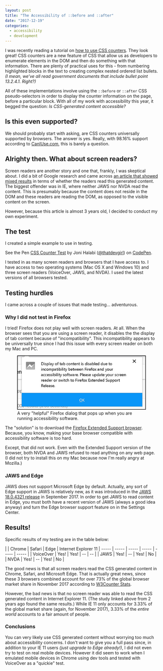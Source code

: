 ```yaml
---
layout: post
title: "The Accessibility of ::before and ::after"
date: "2017-12-19"
categories:
  - accessibility
  - development
---
```


I was recently reading a tutorial on [how to use CSS counters](https://pineco.de/using-css-counters/). They look great! CSS counters are a new feature of CSS that allow us as developers to enumerate elements in the DOM and then do something with that information. There are plenty of practical uses for this - from numbering highlighted blocks in the text to creating complex nested ordered list bullets. _(I mean, we've all read government documents that include bullet point 13.2.4.1.  Right?)_

All of these implementations involve using the `::before` or `::after` CSS pseudo-selectors in order to display the counter information on the page, before a particular block. With all of my work with accessibility this year, it begged the question: *Is CSS-generated content accessible?*

## Is this even supported?

We should probably start with asking, are CSS counters universally supported by browsers. The answer is yes. Really, with 98.16% support according to [CanIUse.com](https://caniuse.com/#feat=css-counters), this is barely a question.

## Alrighty then. What about screen readers?

Screen readers are another story and one that, frankly, I was skeptical about. I did a bit of Google research and came across [an article that showed mixed results](https://tink.uk/accessibility-support-for-css-generated-content/) in terms of whether the readers read this generated content. The biggest offender was in IE, where neither JAWS nor NVDA read the content.  This is presumably because the content does not reside in the DOM and these readers are reading the DOM, as opposed to the visible content on the screen.

However, because this article is almost 3 years old, I decided to conduct my own experiment.

## The test

I created a simple example to use in testing.

<p data-height="350" data-theme-id="0" data-slug-hash="RxaMVx" data-default-tab="html,result" data-user="thatdevgirl" data-embed-version="2" data-pen-title="CSS Counter Test" class="codepen">See the Pen <a href="https://codepen.io/thatdevgirl/pen/RxaMVx/">CSS Counter Test</a> by Joni Halabi (<a href="https://codepen.io/thatdevgirl">@thatdevgirl</a>) on <a href="https://codepen.io">CodePen</a>.</p>
<script async src="https://production-assets.codepen.io/assets/embed/ei.js"></script>

I tested in as many screen readers and browsers that I have access to. I have access to two operating systems (Mac OS X and Windows 10) and three screen readers (VoiceOver, JAWS, and NVDA). I used the latest versions of all browsers tested.

## Testing hurdles

I came across a couple of issues that made testing... adventurous.

### Why I did not test in Firefox

I tried! Firefox does not play well with screen readers. At all. When the browser sees that you are using a screen reader, it disables the the display of tab content because of "incompatibility". This incompatibility appears to be universally true since I had this issue with every screen reader on both my Mac and PC.

<figure>
  <img src="/assets/images/posts/firefox-tab-content-dialog.jpg" alt="Firefox dialog stating 'Display of tab content is disabled due to incompatibility between Firefox and your accessibility software. Please update your screen reader or switch to Firefox Extended Support Release.'">
  <figcaption>A very "helpful" Firefox dialog that pops up when you are running accessibility software.</figcaption>
</figure>

The "solution" is to download the [Firefox Extended Support browser](https://www.mozilla.org/en-US/firefox/organizations/). Because, you know, making your base browser compatible with accessibility software is too hard.

Except, that did not work. Even with the Extended Support version of the browser, both NVDA and JAWS refused to read anything on any web page. (I did not try to install this on my Mac because now I'm really angry at Mozilla.)

### JAWS and Edge

JAWS does not support Microsoft Edge by default. Actually, any sort of Edge support in JAWS is relatively new, as it was introduced in the [JAWS 18.0.4321 release](https://www.blindbargains.com/bargains.php?m=17801) in September 2017. In order to get JAWS to read content in Edge, you must both have a recent version of JAWS (always a good idea anyway) and turn the Edge browser support feature on in the Settings Center.

## Results!

Specific results of my testing are in the table below:

|  | Chrome  | Safari | Edge | Internet Explorer 11
| ----- | ----- | ----- | ----- | ----- | ----- |
| VoiceOver | Yes! | Yes! | -- | -- |
| JAWS | Yes! | -- | Yes! | No |
| NVDA | Yes! | -- | Yes! | No |

The good news is that all screen readers read the CSS generated content in Chrome, Safari, and Microsoft Edge. That is actually great news, since these 3 browsers combined account for over 73% of the global browser market share in November 2017 according to [W3Counter Stats](https://www.w3counter.com/globalstats.php?year=2017&month=11).

However, the bad news is that no screen reader was able to read the CSS generated content in Internet Explorer 11. (The study linked above from 2 years ago found the same results.) While IE 11 only accounts for 3.33% of the global market share (again, for November 2017), 3.33% of the _entire world_ accounts to a fair amount of people.

### Conclusions

You can very likely use CSS generated content without worrying too much about accessibility concerns. I don't want to give you a full pass since, in addition to your IE 11 users _(just upgrade to Edge already!)_, I did not even try to test on real mobile devices. However it did seem to work when I emulated mobile devices in Chrome using dev tools and tested with VoiceOver as a "quickie" test.
